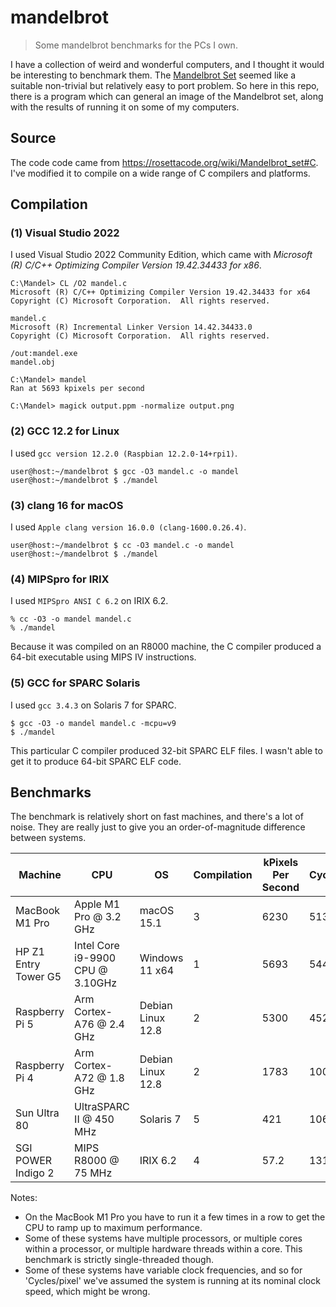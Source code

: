 # mandelbrot

> Some mandelbrot benchmarks for the PCs I own.

I have a collection of weird and wonderful computers, and I thought it would be interesting to benchmark them. 
The [Mandelbrot Set](https://en.wikipedia.org/wiki/Mandelbrot_set) seemed like a suitable non-trivial but relatively easy to port problem.
So here in this repo, there is a program which can general an image of the Mandelbrot set, along with the results of running it on some of my computers.

## Source

The code code came from <https://rosettacode.org/wiki/Mandelbrot_set#C>. I've modified it to compile on a wide range of C compilers and platforms.

## Compilation

### (1) Visual Studio 2022

I used Visual Studio 2022 Community Edition, which came with *Microsoft (R) C/C++ Optimizing Compiler Version 19.42.34433 for x86*.

```console
C:\Mandel> CL /O2 mandel.c
Microsoft (R) C/C++ Optimizing Compiler Version 19.42.34433 for x64
Copyright (C) Microsoft Corporation.  All rights reserved.

mandel.c
Microsoft (R) Incremental Linker Version 14.42.34433.0
Copyright (C) Microsoft Corporation.  All rights reserved.

/out:mandel.exe
mandel.obj

C:\Mandel> mandel
Ran at 5693 kpixels per second

C:\Mandel> magick output.ppm -normalize output.png
```

### (2) GCC 12.2 for Linux

I used `gcc version 12.2.0 (Raspbian 12.2.0-14+rpi1)`.

```console
user@host:~/mandelbrot $ gcc -O3 mandel.c -o mandel
user@host:~/mandelbrot $ ./mandel
```

### (3) clang 16 for macOS

I used `Apple clang version 16.0.0 (clang-1600.0.26.4)`.

```console
user@host:~/mandelbrot $ cc -O3 mandel.c -o mandel
user@host:~/mandelbrot $ ./mandel
```

### (4) MIPSpro for IRIX

I used `MIPSpro ANSI C 6.2` on IRIX 6.2.

```console
% cc -O3 -o mandel mandel.c
% ./mandel
```

Because it was compiled on an R8000 machine, the C compiler produced a 64-bit executable using MIPS IV instructions.

### (5) GCC for SPARC Solaris

I used `gcc 3.4.3` on Solaris 7 for SPARC.

```console
$ gcc -O3 -o mandel mandel.c -mcpu=v9
$ ./mandel
```

This particular C compiler produced 32-bit SPARC ELF files. I wasn't able to get it to produce 64-bit SPARC ELF code.

## Benchmarks

The benchmark is relatively short on fast machines, and there's a lot of noise. They are really just to give you an order-of-magnitude difference between systems.

| Machine              | CPU                              | OS                | Compilation | kPixels Per Second | Cycles/pixel |
| -------------------- | -------------------------------- | ----------------- | ----------- | ------------------ | ------------ |
| MacBook M1 Pro       | Apple M1 Pro @ 3.2 GHz           | macOS 15.1        | 3           | 6230               | 513          |
| HP Z1 Entry Tower G5 | Intel Core i9-9900 CPU @ 3.10GHz | Windows 11 x64    | 1           | 5693               | 544          |
| Raspberry Pi 5       | Arm Cortex-A76 @ 2.4 GHz         | Debian Linux 12.8 | 2           | 5300               | 452          |
| Raspberry Pi 4       | Arm Cortex-A72 @ 1.8 GHz         | Debian Linux 12.8 | 2           | 1783               | 1009         |
| Sun Ultra 80         | UltraSPARC II @ 450 MHz          | Solaris 7         | 5           | 421                | 1068         |
| SGI POWER Indigo 2   | MIPS R8000 @ 75 MHz              | IRIX 6.2          | 4           | 57.2               | 1311         |

Notes:

* On the MacBook M1 Pro you have to run it a few times in a row to get the CPU to ramp up to maximum performance.
* Some of these systems have multiple processors, or multiple cores within a processor, or multiple hardware threads within a core. This benchmark is strictly single-threaded though.
* Some of these systems have variable clock frequencies, and so for 'Cycles/pixel' we've assumed the system is running at its nominal clock speed, which might be wrong.
